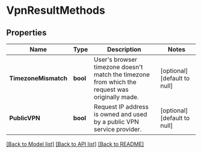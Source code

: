 # VpnResultMethods

## Properties
Name | Type | Description | Notes
------------ | ------------- | ------------- | -------------
**TimezoneMismatch** | **bool** | User&#x27;s browser timezone doesn&#x27;t match the timezone from which the request was originally made. | [optional] [default to null]
**PublicVPN** | **bool** | Request IP address is owned and used by a public VPN service provider. | [optional] [default to null]

[[Back to Model list]](../README.md#documentation-for-models) [[Back to API list]](../README.md#documentation-for-api-endpoints) [[Back to README]](../README.md)

